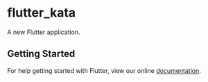 # flutter_kata

A new Flutter application.

## Getting Started

For help getting started with Flutter, view our online
[documentation](https://flutter.io/).
